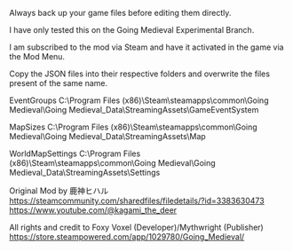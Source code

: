 Always back up your game files before editing them directly. 

I have only tested this on the Going Medieval Experimental Branch.

I am subscribed to the mod via Steam and have it activated in the game via the Mod Menu. 

Copy the JSON files into their respective folders and overwrite the files present of the same name. 

EventGroups
C:\Program Files (x86)\Steam\steamapps\common\Going Medieval\Going Medieval_Data\StreamingAssets\GameEventSystem

MapSizes
C:\Program Files (x86)\Steam\steamapps\common\Going Medieval\Going Medieval_Data\StreamingAssets\Map

WorldMapSettings
C:\Program Files (x86)\Steam\steamapps\common\Going Medieval\Going Medieval_Data\StreamingAssets\Settings



Original Mod by 鹿神ヒハル
https://steamcommunity.com/sharedfiles/filedetails/?id=3383630473
https://www.youtube.com/@kagami_the_deer

All rights and credit to Foxy Voxel (Developer)/Mythwright (Publisher)
https://store.steampowered.com/app/1029780/Going_Medieval/

